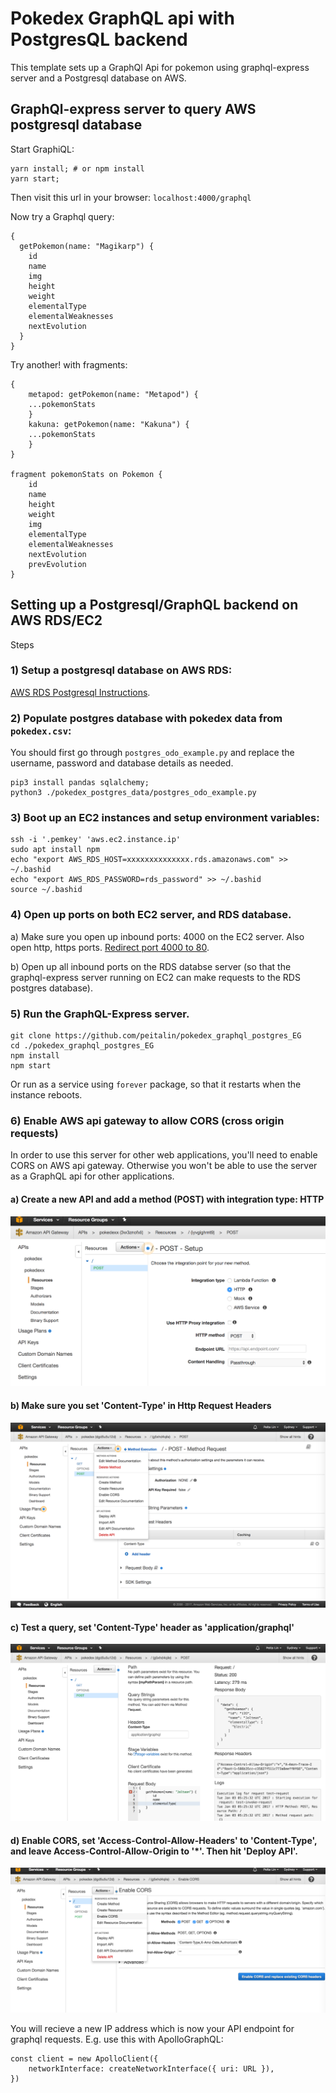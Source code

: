 


# Pokedex GraphQL api with PostgresQL backend

This template sets up a GraphQl Api for pokemon using graphql-express server and a Postgresql database on AWS.

## GraphQl-express server to query AWS postgresql database

Start GraphiQL:
```
yarn install; # or npm install
yarn start;
```

Then visit this url in your browser:
`localhost:4000/graphql`

Now try a Graphql query:
```
{
  getPokemon(name: "Magikarp") {
    id
    name
    img
    height
    weight
    elementalType
    elementalWeaknesses
    nextEvolution
  }
}
```

Try another! with fragments:

```
{
	metapod: getPokemon(name: "Metapod") {
	...pokemonStats
	}
	kakuna: getPokemon(name: "Kakuna") {
	...pokemonStats
	}
}

fragment pokemonStats on Pokemon {
	id
	name
	height
	weight
	img
	elementalType
	elementalWeaknesses
	nextEvolution
	prevEvolution
}
```


## Setting up a Postgresql/GraphQL backend on AWS RDS/EC2
Steps

### 1) Setup a postgresql database on AWS RDS:
[AWS RDS Postgresql Instructions]( http://docs.aws.amazon.com/AmazonRDS/latest/UserGuide/CHAP_GettingStarted.CreatingConnecting.PostgreSQL.html ).



### 2) Populate postgres database with pokedex data from `pokedex.csv`:

You should first go through `postgres_odo_example.py` and replace the username, password and database details as needed.
```
pip3 install pandas sqlalchemy;
python3 ./pokedex_postgres_data/postgres_odo_example.py
```

### 3) Boot up an EC2 instances and setup environment variables:
```
ssh -i '.pemkey' 'aws.ec2.instance.ip'
sudo apt install npm
echo "export AWS_RDS_HOST=xxxxxxxxxxxxxx.rds.amazonaws.com" >> ~/.bashid
echo "export AWS_RDS_PASSWORD=rds_password" >> ~/.bashid
source ~/.bashid
```

### 4) Open up ports on both EC2 server, and RDS database.
a) Make sure you open up inbound ports: 4000 on the EC2 server. Also open http, https ports.
[Redirect port 4000 to 80](http://stackoverflow.com/questions/16573668/best-practices-when-running-node-js-with-port-80-ubuntu-linode).

b) Open up all inbound ports on the RDS databse server (so that the graphql-express server running on EC2 can make requests to the RDS postgres database).


### 5) Run the GraphQL-Express server.
```
git clone https://github.com/peitalin/pokedex_graphql_postgres_EG
cd ./pokedex_graphql_postgres_EG
npm install
npm start
```
Or run as a service using `forever` package, so that it restarts when the instance reboots.


### 6) Enable AWS api gateway to allow CORS (cross origin requests)
In order to use this server for other web applications, you'll need to enable CORS on AWS api gateway.
Otherwise you won't be able to use the server as a GraphQL api for other applications.

#### a) Create a new API and add a method (POST) with integration type: HTTP
![step 1](./api_steps/step1.png)

#### b) Make sure you set 'Content-Type' in Http Request Headers
![step 2](./api_steps/step2.png)

#### c) Test a query, set 'Content-Type' header as 'application/graphql'
![step 3](./api_steps/step3.png)

#### d) Enable CORS, set 'Access-Control-Allow-Headers' to 'Content-Type', and leave Access-Control-Allow-Origin to '\*'. Then hit 'Deploy API'.
![step 4](./api_steps/step4.png)

You will recieve a new IP address which is now your API endpoint for graphql requests.
E.g. use this with ApolloGraphQL:
```
const client = new ApolloClient({
	networkInterface: createNetworkInterface({ uri: URL }),
})

```



